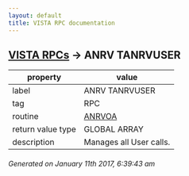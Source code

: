 ```yaml
---
layout: default
title: VISTA RPC documentation
---
```




## [VISTA RPCs](TableOfContent.md) &#8594; ANRV TANRVUSER 

 property | value 
--- | --- 
 label | ANRV TANRVUSER
 tag | RPC
 routine | [ANRVOA](http://code.osehra.org/dox/Routine_ANRVOA_source.html)
 return value type | GLOBAL ARRAY
 description | Manages all User calls.




 ###### Generated on January 11th 2017, 6:39:43 am